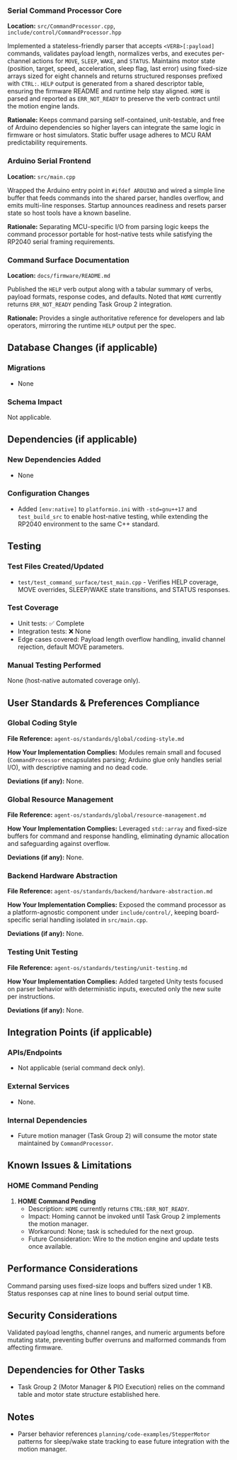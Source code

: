 ### Serial Command Processor Core
**Location:** `src/CommandProcessor.cpp`, `include/control/CommandProcessor.hpp`

Implemented a stateless-friendly parser that accepts `<VERB>[:payload]` commands, validates payload length, normalizes verbs, and executes per-channel actions for `MOVE`, `SLEEP`, `WAKE`, and `STATUS`. Maintains motor state (position, target, speed, acceleration, sleep flag, last error) using fixed-size arrays sized for eight channels and returns structured responses prefixed with `CTRL:`. `HELP` output is generated from a shared descriptor table, ensuring the firmware README and runtime help stay aligned. `HOME` is parsed and reported as `ERR_NOT_READY` to preserve the verb contract until the motion engine lands.

**Rationale:** Keeps command parsing self-contained, unit-testable, and free of Arduino dependencies so higher layers can integrate the same logic in firmware or host simulators. Static buffer usage adheres to MCU RAM predictability requirements.

### Arduino Serial Frontend
**Location:** `src/main.cpp`

Wrapped the Arduino entry point in `#ifdef ARDUINO` and wired a simple line buffer that feeds commands into the shared parser, handles overflow, and emits multi-line responses. Startup announces readiness and resets parser state so host tools have a known baseline.

**Rationale:** Separating MCU-specific I/O from parsing logic keeps the command processor portable for host-native tests while satisfying the RP2040 serial framing requirements.

### Command Surface Documentation
**Location:** `docs/firmware/README.md`

Published the `HELP` verb output along with a tabular summary of verbs, payload formats, response codes, and defaults. Noted that `HOME` currently returns `ERR_NOT_READY` pending Task Group 2 integration.

**Rationale:** Provides a single authoritative reference for developers and lab operators, mirroring the runtime `HELP` output per the spec.

## Database Changes (if applicable)

### Migrations
- None

### Schema Impact
Not applicable.

## Dependencies (if applicable)

### New Dependencies Added
- None

### Configuration Changes
- Added `[env:native]` to `platformio.ini` with `-std=gnu++17` and `test_build_src` to enable host-native testing, while extending the RP2040 environment to the same C++ standard.

## Testing

### Test Files Created/Updated
- `test/test_command_surface/test_main.cpp` - Verifies HELP coverage, MOVE overrides, SLEEP/WAKE state transitions, and STATUS responses.

### Test Coverage
- Unit tests: ✅ Complete
- Integration tests: ❌ None
- Edge cases covered: Payload length overflow handling, invalid channel rejection, default MOVE parameters.

### Manual Testing Performed
None (host-native automated coverage only).

## User Standards & Preferences Compliance

### Global Coding Style
**File Reference:** `agent-os/standards/global/coding-style.md`

**How Your Implementation Complies:** Modules remain small and focused (`CommandProcessor` encapsulates parsing; Arduino glue only handles serial I/O), with descriptive naming and no dead code.

**Deviations (if any):** None.

### Global Resource Management
**File Reference:** `agent-os/standards/global/resource-management.md`

**How Your Implementation Complies:** Leveraged `std::array` and fixed-size buffers for command and response handling, eliminating dynamic allocation and safeguarding against overflow.

**Deviations (if any):** None.

### Backend Hardware Abstraction
**File Reference:** `agent-os/standards/backend/hardware-abstraction.md`

**How Your Implementation Complies:** Exposed the command processor as a platform-agnostic component under `include/control/`, keeping board-specific serial handling isolated in `src/main.cpp`.

**Deviations (if any):** None.

### Testing Unit Testing
**File Reference:** `agent-os/standards/testing/unit-testing.md`

**How Your Implementation Complies:** Added targeted Unity tests focused on parser behavior with deterministic inputs, executed only the new suite per instructions.

**Deviations (if any):** None.

## Integration Points (if applicable)

### APIs/Endpoints
- Not applicable (serial command deck only).

### External Services
- None.

### Internal Dependencies
- Future motion manager (Task Group 2) will consume the motor state maintained by `CommandProcessor`.

## Known Issues & Limitations

### HOME Command Pending
1. **HOME Command Pending**
   - Description: `HOME` currently returns `CTRL:ERR_NOT_READY`.
   - Impact: Homing cannot be invoked until Task Group 2 implements the motion manager.
   - Workaround: None; task is scheduled for the next group.
   - Future Consideration: Wire to the motion engine and update tests once available.

## Performance Considerations
Command parsing uses fixed-size loops and buffers sized under 1 KB. Status responses cap at nine lines to bound serial output time.

## Security Considerations
Validated payload lengths, channel ranges, and numeric arguments before mutating state, preventing buffer overruns and malformed commands from affecting firmware.

## Dependencies for Other Tasks
- Task Group 2 (Motor Manager & PIO Execution) relies on the command table and motor state structure established here.

## Notes
- Parser behavior references `planning/code-examples/StepperMotor` patterns for sleep/wake state tracking to ease future integration with the motion manager.
